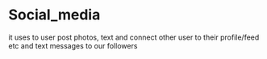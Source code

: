 # Social_media
it uses to user post photos, text and connect other user to their profile/feed etc and text messages to our followers 
